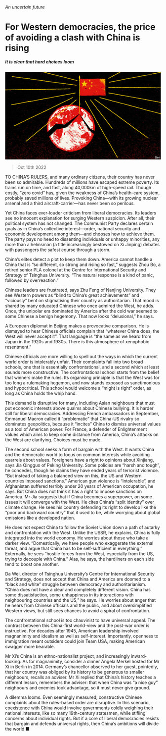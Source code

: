 ###### An uncertain future

# For Western democracies, the price of avoiding a clash with China is rising 

##### It is clear that hard choices loom 

![image](images/20221015_SRD007.jpg) 

> Oct 10th 2022 

TO CHINA’S RULERS, and many ordinary citizens, their country has never been so admirable. Hundreds of millions have escaped extreme poverty. Its trains run on time, and fast, along 40,000km of high-speed rail. Though costly, “zero covid” has, given the weakness of China’s health-care system, probably saved millions of lives. Provoking China—with its growing nuclear arsenal and a third aircraft-carrier—has never been so perilous.

Yet China faces ever-louder criticism from liberal democracies. Its leaders see no innocent explanation for surging Western suspicion. After all, their political system has not changed. The Communist Party declares certain goals as in China’s collective interest—order, national security and economic development among them—and chooses how to achieve them. The party pays no heed to dissenting individuals or unhappy minorities, any more than a helmsman (a title increasingly bestowed on Xi Jinping) debates with passengers the safest course through a storm.

China’s elites detect a plot to keep them down. America cannot handle a China that is “so different, so strong and rising so fast,” suggests Zhou Bo, a retired senior PLA colonel at the Centre for International Security and Strategy of Tsinghua University. “The natural response is a kind of panic, followed by overreaction.”

Chinese leaders are frustrated, says Zhu Feng of Nanjing University. They see Western powers as “blind to China’s great achievements” and “viciously” bent on stigmatising their country as authoritarian. That mood is shared by many educated Chinese who once admired the West, he adds. Once, the unipolar era dominated by America after the cold war seemed to some Chinese a benign hegemony. That now looks “delusional,” he says.

A European diplomat in Beijing makes a provocative comparison. He is dismayed to hear Chinese officials complain that “whatever China does, the West will never accept it”. That language is “the same as we heard from Japan in the 1920s and 1930s. There is this atmosphere of xenophobic resentment.”

Chinese officials are more willing to spell out the ways in which the current world order is intolerably unfair. Their complaints fall into two broad schools, one that is essentially confrontational, and a second which at least sounds more constructive. The confrontational school starts from the belief that winners make the rules. Its organising principle is that the West was for too long a rulemaking hegemon, and now stands exposed as sanctimonious and hypocritical. This school would welcome a “might is right” order, as long as China holds the whip hand.

This demand is disruptive for many, including Asian neighbours that must put economic interests above qualms about Chinese bullying. It is harder still for liberal democracies. Addressing French ambassadors in September, Emmanuel Macron called it “problematic” that China-US rivalry so dominates geopolitics, because it “incites” China to dismiss universal values as a tool of American power. For France, a defender of Enlightenment values which aims to keep some distance from America, China’s attacks on the West are clarifying. Choices must be made.

The second school seeks a form of bargain with the West. It wants China and the democratic world to focus on common interests while avoiding quarrels about values. Foreigners have a right to opinions about Xinjiang, says Jia Qingguo of Peking University. Some policies are “harsh and tough”, he concedes, though he claims they have ended years of terrorist violence. “But instead of taking a balanced view on this, the US and Western countries imposed sanctions.” American gun violence is “intolerable”, and Afghanistan suffered terribly under 20 years of American occupation, he says. But China does not think it has a right to impose sanctions on America. Mr Jia suggests that if China becomes a superpower, on some issues it will converge with the West. He cites China’s “split identity” over climate change. He sees his country defending its right to develop like the “poor and backward country” that it used to be, while worrying about global emissions like a developed nation.

He does not expect China to follow the Soviet Union down a path of autarky and confrontation with the West. Unlike the USSR, he explains, China is fully integrated into the world economy. He worries about those who take a darker view. “Domestically, we have people who exaggerate the external threat, and argue that China has to be self-sufficient in everything.” Externally, he sees “hostile forces from the West, especially from the US, trying to decouple with China.” Alas, he says, the hardliners on each side tend to boost one another.

Da Wei, director of Tsinghua University’s Centre for International Security and Strategy, does not accept that China and America are doomed to a “black and white” struggle between democracy and authoritarianism. “China does not have a clear and completely different vision. China has some dissatisfaction, some unhappiness in its interactions with neighbouring countries and the US,” he says. He worries about anger that he hears from Chinese officials and the public, and about oversimplified Western views, but still sees chances to avoid a spiral of confrontation.

The confrontational school is too chauvinist to have universal appeal. The contrast between this China-first world-view and the post-war order is instructive. For decades after 1945, American leadership involved magnanimity and idealism as well as self-interest. Importantly, openness to immigration meant outsiders could join Team USA, making American swagger more bearable.

Mr Xi’s China is an ethno-nationalist project, and increasingly inward-looking. As for magnanimity, consider a dinner Angela Merkel hosted for Mr Xi in Berlin in 2014. Germany’s chancellor observed to her guest, pointedly, that her country was obliged by its history to be generous to smaller neighbours, recalls an adviser. Mr Xi replied that China’s history teaches a different lesson, remembers the adviser: that when China was “a nice guy” neighbours and enemies took advantage, so it must never give ground.

A dilemma looms. Even seemingly measured, constructive Chinese complaints about the rules-based order are disruptive. In this scenario, coexistence with China would involve governments coldly weighing their national interests, like so many 19th-century statesmen, while stifling concerns about individual rights. But if a core of liberal democracies resists that bargain and defends universal rights, then China’s ambitions will divide the world.■

